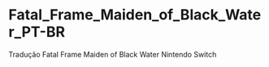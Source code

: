 # Fatal_Frame_Maiden_of_Black_Water_PT-BR
Tradução Fatal Frame Maiden of Black Water Nintendo Switch
